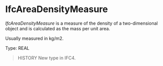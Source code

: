 # IfcAreaDensityMeasure

_IfcAreaDensityMeasure_ is a measure of the density of a two-dimensional object and is calculated as the mass per unit area.
<!-- end of short definition -->

Usually measured in kg/m2.

Type: REAL

> HISTORY New type in IFC4.
